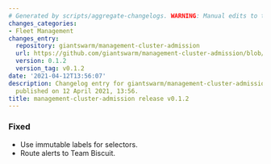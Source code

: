 ```yaml
---
# Generated by scripts/aggregate-changelogs. WARNING: Manual edits to this files will be overwritten.
changes_categories:
- Fleet Management
changes_entry:
  repository: giantswarm/management-cluster-admission
  url: https://github.com/giantswarm/management-cluster-admission/blob/master/CHANGELOG.md#012---2021-04-12
  version: 0.1.2
  version_tag: v0.1.2
date: '2021-04-12T13:56:07'
description: Changelog entry for giantswarm/management-cluster-admission version 0.1.2,
  published on 12 April 2021, 13:56.
title: management-cluster-admission release v0.1.2
---
```


### Fixed
- Use immutable labels for selectors.
- Route alerts to Team Biscuit.

